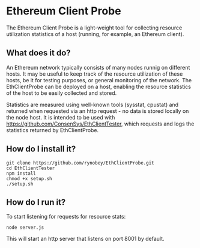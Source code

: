 # Ethereum Client Probe
The Ethereum Client Probe is a light-weight tool for collecting resource utilization statistics of a host (running, for example, an Ethereum client). 

## What does it do?
An Ethereum network typically consists of many nodes runnig on different hosts. It may be useful to keep track of the resource utilization of these hosts, be it for testing purposes, or general monitoring of the network. The EthClientProbe can be deployed on a host, enabling the resource statistics of the host to be easily collected and stored.

Statistics are measured using well-known tools (sysstat, cpustat) and returned when requested via an http request - no data is stored locally on the node host. It is intended to be used with https://github.com/ConsenSys/EthClientTester, which requests and logs the statistics returned by EthClientProbe. 

## How do I install it?
```
git clone https://github.com/rynobey/EthClientProbe.git
cd EthClientTester
npm install
chmod +x setup.sh
./setup.sh
```

## How do I run it?
To start listening for requests for resource stats:
```
node server.js
```
This will start an http server that listens on port 8001 by default.

